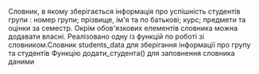 Словник, в якому зберігається інформація про успішність студентів групи : номер групи; прізвище, ім'я та по батькові; курс; предмети та оцінки за семестр. Окрім обов'язкових елементів словника можна додавати власні. Реалізовано одну із функцій по роботі зі словником.Словник students_data для зберігання інформації про групу та студентів
Функцію додати_студента() для заповнення словника даними

